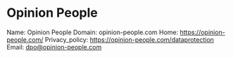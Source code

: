 
# Opinion People

Name: Opinion People
Domain: opinion-people.com
Home: https://opinion-people.com/
Privacy_policy: https://opinion-people.com/dataprotection
Email: dpo@opinion-people.com
